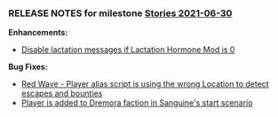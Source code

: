 ### RELEASE NOTES for milestone [Stories 2021-06-30](https://github.com/SkyrimLL/SkLLmods/milestone/99?closed=1) 
**Enhancements:** 
- [Disable lactation messages if Lactation Hormone Mod is 0 ](https://github.com/SkyrimLL/SkLLmods/issues/1178)

**Bug Fixes:** 
- [Red Wave - Player alias script is using the wrong Location to detect escapes and bounties](https://github.com/SkyrimLL/SkLLmods/issues/1166)
- [Player is added to Dremora faction in Sanguine's start scenario](https://github.com/SkyrimLL/SkLLmods/issues/1162)

